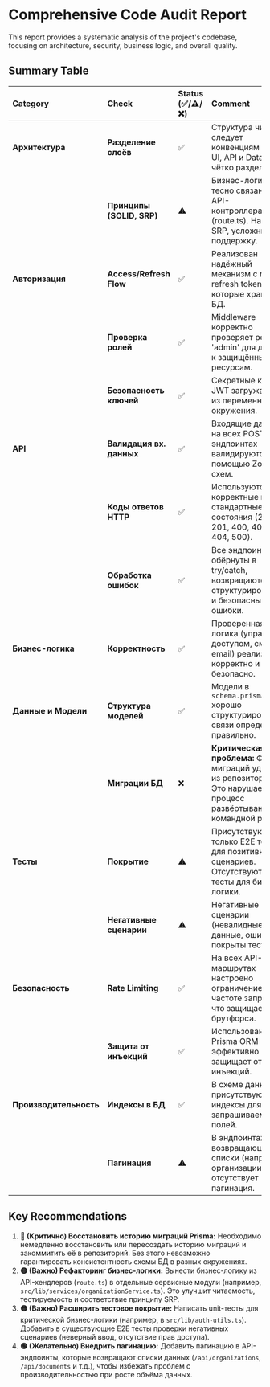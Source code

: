 # Comprehensive Code Audit Report

This report provides a systematic analysis of the project's codebase, focusing on architecture, security, business logic, and overall quality.

## Summary Table

| Category | Check | Status (✅/⚠️/❌) | Comment |
| :--- | :--- | :--- | :--- |
| **Архитектура** | **Разделение слоёв** | ✅ | Структура чистая и следует конвенциям Next.js. UI, API и Data слои чётко разделены. |
| | **Принципы (SOLID, SRP)**| ⚠️ | Бизнес-логика тесно связана с API-контроллерами (route.ts). Нарушает SRP, усложнит поддержку. |
| **Авторизация** | **Access/Refresh Flow** | ✅ | Реализован надёжный механизм с rotating refresh tokens, которые хранятся в БД. |
| | **Проверка ролей** | ✅ | Middleware корректно проверяет роль 'admin' для доступа к защищённым ресурсам. |
| | **Безопасность ключей** | ✅ | Секретные ключи JWT загружаются из переменных окружения. |
| **API** | **Валидация вх. данных** | ✅ | Входящие данные на всех POST/PUT эндпоинтах валидируются с помощью Zod-схем. |
| | **Коды ответов HTTP** | ✅ | Используются корректные и стандартные коды состояния (200, 201, 400, 401, 403, 404, 500). |
| | **Обработка ошибок** | ✅ | Все эндпоинты обёрнуты в try/catch, возвращаются структурированные и безопасные ошибки. |
| **Бизнес-логика** | **Корректность** | ✅ | Проверенная логика (управление доступом, смена email) реализована корректно и безопасно. |
| **Данные и Модели** | **Структура моделей** | ✅ | Модели в `schema.prisma` хорошо структурированы, связи определены правильно. |
| | **Миграции БД** | ❌ | **Критическая проблема:** Файлы миграций удалены из репозитория. Это нарушает процесс развёртывания и командной работы. |
| **Тесты** | **Покрытие** | ⚠️ | Присутствуют только E2E тесты для позитивных сценариев. Отсутствуют unit-тесты для бизнес-логики. |
| | **Негативные сценарии** | ⚠️ | Негативные сценарии (невалидные данные, ошибки) не покрыты тестами. |
| **Безопасность** | **Rate Limiting** | ✅ | На всех API-маршрутах настроено ограничение по частоте запросов, что защищает от брутфорса. |
| | **Защита от инъекций** | ✅ | Использование Prisma ORM эффективно защищает от SQL-инъекций. |
| **Производительность** | **Индексы в БД** | ✅ | В схеме данных присутствуют индексы для часто запрашиваемых полей. |
| | **Пагинация** | ⚠️ | В эндпоинтах, возвращающих списки (напр. организации), отсутствует пагинация. |

## Key Recommendations

1.  **🔴 (Критично) Восстановить историю миграций Prisma:** Необходимо немедленно восстановить или пересоздать историю миграций и закоммитить её в репозиторий. Без этого невозможно гарантировать консистентность схемы БД в разных окружениях.
2.  **🟡 (Важно) Рефакторинг бизнес-логики:** Вынести бизнес-логику из API-хендлеров (`route.ts`) в отдельные сервисные модули (например, `src/lib/services/organizationService.ts`). Это улучшит читаемость, тестируемость и соответствие принципу SRP.
3.  **🟡 (Важно) Расширить тестовое покрытие:** Написать unit-тесты для критической бизнес-логики (например, в `src/lib/auth-utils.ts`). Добавить в существующие E2E тесты проверки негативных сценариев (неверный ввод, отсутствие прав доступа).
4.  **🟢 (Желательно) Внедрить пагинацию:** Добавить пагинацию в API-эндпоинты, которые возвращают списки данных (`/api/organizations`, `/api/documents` и т.д.), чтобы избежать проблем с производительностью при росте объёма данных.

